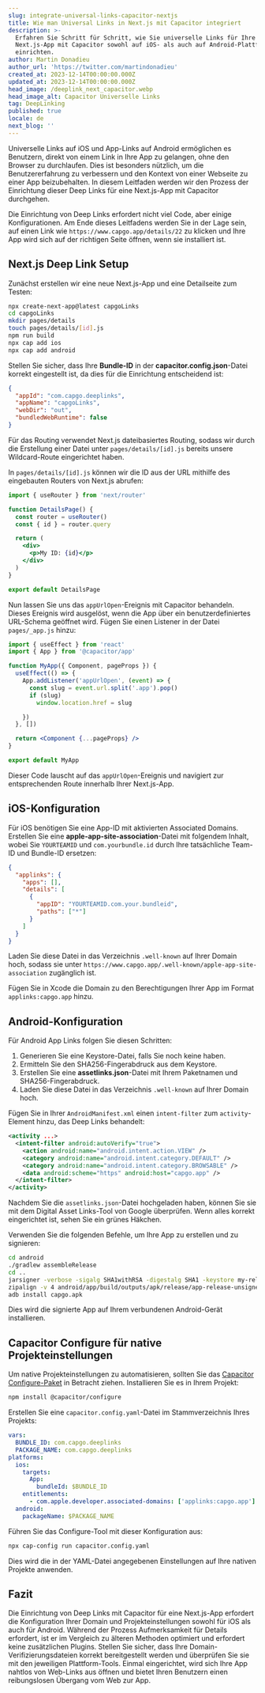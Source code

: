 ```yaml
---
slug: integrate-universal-links-capacitor-nextjs
title: Wie man Universal Links in Next.js mit Capacitor integriert
description: >-
  Erfahren Sie Schritt für Schritt, wie Sie universelle Links für Ihre
  Next.js-App mit Capacitor sowohl auf iOS- als auch auf Android-Plattformen
  einrichten.
author: Martin Donadieu
author_url: 'https://twitter.com/martindonadieu'
created_at: 2023-12-14T00:00:00.000Z
updated_at: 2023-12-14T00:00:00.000Z
head_image: /deeplink_next_capacitor.webp
head_image_alt: Capacitor Universelle Links
tag: DeepLinking
published: true
locale: de
next_blog: ''
---
```


Universelle Links auf iOS und App-Links auf Android ermöglichen es Benutzern, direkt von einem Link in Ihre App zu gelangen, ohne den Browser zu durchlaufen. Dies ist besonders nützlich, um die Benutzererfahrung zu verbessern und den Kontext von einer Webseite zu einer App beizubehalten. In diesem Leitfaden werden wir den Prozess der Einrichtung dieser Deep Links für eine Next.js-App mit Capacitor durchgehen.

Die Einrichtung von Deep Links erfordert nicht viel Code, aber einige Konfigurationen. Am Ende dieses Leitfadens werden Sie in der Lage sein, auf einen Link wie `https://www.capgo.app/details/22` zu klicken und Ihre App wird sich auf der richtigen Seite öffnen, wenn sie installiert ist.

## Next.js Deep Link Setup

Zunächst erstellen wir eine neue Next.js-App und eine Detailseite zum Testen:

```sh
npx create-next-app@latest capgoLinks
cd capgoLinks
mkdir pages/details
touch pages/details/[id].js
npm run build
npx cap add ios
npx cap add android
```

Stellen Sie sicher, dass Ihre **Bundle-ID** in der **capacitor.config.json**-Datei korrekt eingestellt ist, da dies für die Einrichtung entscheidend ist:

```json
{
  "appId": "com.capgo.deeplinks",
  "appName": "capgoLinks",
  "webDir": "out",
  "bundledWebRuntime": false
}
```

Für das Routing verwendet Next.js dateibasiertes Routing, sodass wir durch die Erstellung einer Datei unter `pages/details/[id].js` bereits unsere Wildcard-Route eingerichtet haben.

In `pages/details/[id].js` können wir die ID aus der URL mithilfe des eingebauten Routers von Next.js abrufen:

```jsx
import { useRouter } from 'next/router'

function DetailsPage() {
  const router = useRouter()
  const { id } = router.query

  return (
    <div>
      <p>My ID: {id}</p>
    </div>
  )
}

export default DetailsPage
```

Nun lassen Sie uns das `appUrlOpen`-Ereignis mit Capacitor behandeln. Dieses Ereignis wird ausgelöst, wenn die App über ein benutzerdefiniertes URL-Schema geöffnet wird. Fügen Sie einen Listener in der Datei `pages/_app.js` hinzu:

```jsx
import { useEffect } from 'react'
import { App } from '@capacitor/app'

function MyApp({ Component, pageProps }) {
  useEffect(() => {
    App.addListener('appUrlOpen', (event) => {
      const slug = event.url.split('.app').pop()
      if (slug)
        window.location.href = slug

    })
  }, [])

  return <Component {...pageProps} />
}

export default MyApp
```

Dieser Code lauscht auf das `appUrlOpen`-Ereignis und navigiert zur entsprechenden Route innerhalb Ihrer Next.js-App.

## iOS-Konfiguration

Für iOS benötigen Sie eine App-ID mit aktivierten Associated Domains. Erstellen Sie eine **apple-app-site-association**-Datei mit folgendem Inhalt, wobei Sie `YOURTEAMID` und `com.yourbundle.id` durch Ihre tatsächliche Team-ID und Bundle-ID ersetzen:

```json
{
  "applinks": {
    "apps": [],
    "details": [
      {
        "appID": "YOURTEAMID.com.your.bundleid",
        "paths": ["*"]
      }
    ]
  }
}
```

Laden Sie diese Datei in das Verzeichnis `.well-known` auf Ihrer Domain hoch, sodass sie unter `https://www.capgo.app/.well-known/apple-app-site-association` zugänglich ist.

Fügen Sie in Xcode die Domain zu den Berechtigungen Ihrer App im Format `applinks:capgo.app` hinzu.

## Android-Konfiguration

Für Android App Links folgen Sie diesen Schritten:

1. Generieren Sie eine Keystore-Datei, falls Sie noch keine haben.
2. Ermitteln Sie den SHA256-Fingerabdruck aus dem Keystore.
3. Erstellen Sie eine **assetlinks.json**-Datei mit Ihrem Paketnamen und SHA256-Fingerabdruck.
4. Laden Sie diese Datei in das Verzeichnis `.well-known` auf Ihrer Domain hoch.

Fügen Sie in Ihrer `AndroidManifest.xml` einen `intent-filter` zum `activity`-Element hinzu, das Deep Links behandelt:

```xml
<activity ...>
  <intent-filter android:autoVerify="true">
    <action android:name="android.intent.action.VIEW" />
    <category android:name="android.intent.category.DEFAULT" />
    <category android:name="android.intent.category.BROWSABLE" />
    <data android:scheme="https" android:host="capgo.app" />
  </intent-filter>
</activity>
```

Nachdem Sie die `assetlinks.json`-Datei hochgeladen haben, können Sie sie mit dem Digital Asset Links-Tool von Google überprüfen. Wenn alles korrekt eingerichtet ist, sehen Sie ein grünes Häkchen.

Verwenden Sie die folgenden Befehle, um Ihre App zu erstellen und zu signieren:

```sh
cd android
./gradlew assembleRelease
cd ..
jarsigner -verbose -sigalg SHA1withRSA -digestalg SHA1 -keystore my-release-key.keystore android/app/build/outputs/apk/release/app-release-unsigned.apk alias_name
zipalign -v 4 android/app/build/outputs/apk/release/app-release-unsigned.apk capgo.apk
adb install capgo.apk
```

Dies wird die signierte App auf Ihrem verbundenen Android-Gerät installieren.

## Capacitor Configure für native Projekteinstellungen

Um native Projekteinstellungen zu automatisieren, sollten Sie das [Capacitor Configure-Paket](https://github.com/ionic-team/capacitor-configure/) in Betracht ziehen. Installieren Sie es in Ihrem Projekt:

```sh
npm install @capacitor/configure
```

Erstellen Sie eine `capacitor.config.yaml`-Datei im Stammverzeichnis Ihres Projekts:

```yaml
vars:
  BUNDLE_ID: com.capgo.deeplinks
  PACKAGE_NAME: com.capgo.deeplinks
platforms:
  ios:
    targets:
      App:
        bundleId: $BUNDLE_ID
    entitlements:
      - com.apple.developer.associated-domains: ['applinks:capgo.app']
  android:
    packageName: $PACKAGE_NAME
```

Führen Sie das Configure-Tool mit dieser Konfiguration aus:

```sh
npx cap-config run capacitor.config.yaml
```

Dies wird die in der YAML-Datei angegebenen Einstellungen auf Ihre nativen Projekte anwenden.

## Fazit

Die Einrichtung von Deep Links mit Capacitor für eine Next.js-App erfordert die Konfiguration Ihrer Domain und Projekteinstellungen sowohl für iOS als auch für Android. Während der Prozess Aufmerksamkeit für Details erfordert, ist er im Vergleich zu älteren Methoden optimiert und erfordert keine zusätzlichen Plugins. Stellen Sie sicher, dass Ihre Domain-Verifizierungsdateien korrekt bereitgestellt werden und überprüfen Sie sie mit den jeweiligen Plattform-Tools. Einmal eingerichtet, wird sich Ihre App nahtlos von Web-Links aus öffnen und bietet Ihren Benutzern einen reibungslosen Übergang vom Web zur App.